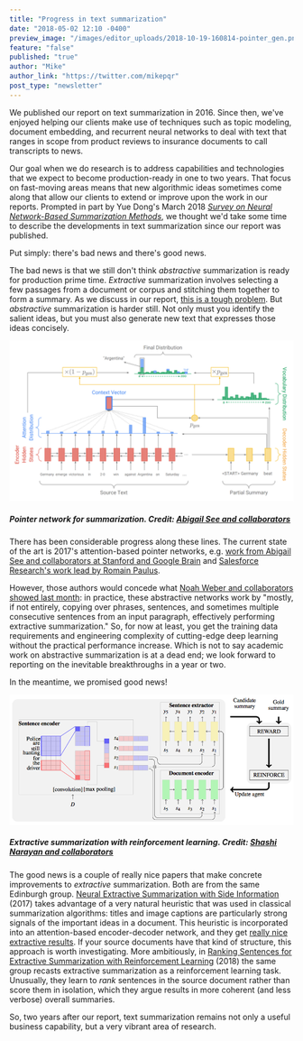 ```yaml
---
title: "Progress in text summarization"
date: "2018-05-02 12:10 -0400"
preview_image: "/images/editor_uploads/2018-10-19-160814-pointer_gen.png"
feature: "false"
published: "true"
author: "Mike"
author_link: "https://twitter.com/mikepqr"
post_type: "newsletter"
---
```


We published our report on text summarization in 2016. Since then, we've
enjoyed helping our clients make use of techniques such as topic modeling,
document embedding, and recurrent neural networks to deal with text that ranges
in scope from product reviews to insurance documents to call transcripts to news. 

Our goal when we do research is to address capabilities and technologies that
we expect to become production-ready in one to two years. That focus on
fast-moving areas means that new algorithmic ideas sometimes come along that
allow our clients to extend or improve upon the work in our reports. Prompted in
part by Yue Dong's March 2018 _[Survey on Neural Network-Based Summarization
Methods](https://arxiv.org/abs/1804.04589)_, we thought we'd take some time to
describe the developments in text summarization since our report was published. 

Put simply: there's bad news and there's good news.

The bad news is that we still don't think _abstractive_ summarization is ready
for production prime time. _Extractive_ summarization involves selecting a few
passages from a document or corpus and stitching them together to form a
summary. As we discuss in our report, [this is a tough
problem](http://blog.fastforwardlabs.com/2016/04/11/new-tools-to-summarize-text.html).
But _abstractive_ summarization is harder still. Not only must you identify the
salient ideas, but you must also generate new text that expresses those ideas
concisely.

![](/images/editor_uploads/2018-10-19-160814-pointer_gen.png)
##### Pointer network for summarization. Credit: [Abigail See and collaborators](http://www.abigailsee.com/2017/04/16/taming-rnns-for-better-summarization.html)

There has been considerable progress along these lines. The current state of
the art is 2017's attention-based pointer networks, e.g. [work from Abigail See
and collaborators at Stanford and Google
Brain](http://www.abigailsee.com/2017/04/16/taming-rnns-for-better-summarization.html)
and [Salesforce Research's work lead by Romain
Paulus](https://einstein.ai/research/your-tldr-by-an-ai-a-deep-reinforced-model-for-abstractive-summarization).

However, those authors would concede what [Noah Weber and collaborators showed
last month](https://arxiv.org/abs/1803.07038): in practice, these abstractive
networks work by "mostly, if not entirely, copying over phrases, sentences, and
sometimes multiple consecutive sentences from an input paragraph, effectively
performing extractive summarization." So, for now at least, you get the training
data requirements and engineering complexity of cutting-edge deep learning
without the practical performance increase. Which is not to say academic work
on abstractive summarization is at a dead end; we look forward to reporting on the
inevitable breakthroughs in a year or two.

In the meantime, we promised good news!

![](/images/editor_uploads/2018-10-19-160922-b11i8uw.png)
##### Extractive summarization with reinforcement learning. Credit: [Shashi Narayan and collaborators](https://arxiv.org/abs/1802.08636)

The good news is a couple of really nice papers that make concrete improvements
to _extractive_ summarization. Both are from the same Edinburgh group. [Neural
Extractive Summarization with Side
Information](https://arxiv.org/abs/1704.04530) (2017) takes advantage of a very
natural heuristic that was used in classical summarization algorithms: titles
and image captions are particularly strong signals of the important ideas in a
document. This heuristic is incorporated into an attention-based
encoder-decoder network, and they get [really nice extractive
results](http://kinloch.inf.ed.ac.uk/sidenet.html). If your source documents
have that kind of structure, this approach is worth investigating. More
ambitiously, in [Ranking Sentences for Extractive Summarization with
Reinforcement Learning](https://arxiv.org/abs/1802.08636) (2018) the same group
recasts extractive summarization as a reinforcement learning task. Unusually,
they learn to _rank_ sentences in the source document rather than score them in isolation, which they argue results in more coherent (and less verbose) overall
summaries.

So, two years after our report, text summarization remains not only a useful
business capability, but a very vibrant area of research.